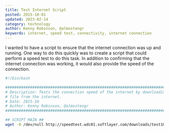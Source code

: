 ```yaml
---
title: Test Internet Script
posted: 2015-10-01
updated: 2023-02-14
category: technology
author: Kenny Robinson, @almostengr
keywords: internet, speed test, connectivity, internet connection
---
```


I wanted to have a script to ensure that the internet connection was up and 
running. One way to do this quickly was to create a script that could 
perform a speed test to do this task. In addition to confirming that the 
internet connection was working, it would also provide the speed of 
the connection.

```sh
#!/bin/bash

################################################################################
# Description: Tests the connection speed of the internet by downloading a 10 MB
# file from the internet.
# Date: 2015-10
# Author: Kenny Robinson, @almostengr
################################################################################

## SCRIPT MAIN ##
wget -O /dev/null http://speedtest.wdc01.softlayer.com/downloads/test10.zip
```
